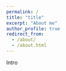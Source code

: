 ```yaml
---
permalink: /
title: "title"
excerpt: "About me"
author_profile: true
redirect_from: 
  - /about/
  - /about.html
---
```


Intro
